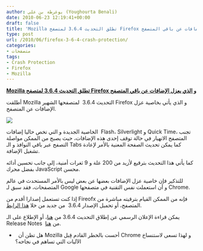 ```yaml
---
author: يوغرطة بن علي (Youghourta Benali)
date: 2010-06-23 12:19:41+00:00
draft: false
title: 'Mozilla تطلق التحديث 3.6.4 لمتصفح Firefox و الذي يعزل الإضافات عن باقي المتصفح  '
type: post
url: /2010/06/firefox-3-6-4-crash-protection/
categories:
- متصفحات
tags:
- Crash Protection
- Firefox
- Mozilla
---
```


**[Mozilla تطلق التحديث 3.6.4 لمتصفح Firefox و الذي يعزل الإضافات عن باقي المتصفح](https://www.it-scoop.com/2010/06/firefox-3-6-4-crash-protection)**




أطلقت Mozilla التحديث 3.6.4  لمتصفحها الشهير Firefox و الذي يأتي بخاصية عزل الإضافات عن المتصفح.




[![](https://www.it-scoop.com/wp-content/uploads/2010/03/mozilla-firefox.jpg)
](https://www.it-scoop.com/2010/06/firefox-3-6-4-crash-protection)




الخاصية الجديدة و التي تخص حاليا إضافات  Flash، Silverlight و Quick Time، تجنب المتصفح الانهيار في حالة توقف إحدى هذه الإضافات، حيث يصبح من الممكن مواصلة التصفح عبر باقي النوافذ و الـ Tabs كما يمكن تحديث الصفحة المعنية بالأمر لإعادة تشغيل الإضافة.


كما يأتي هذا التحديث بترقيع لأزيد من 200 علة و 9 ثغرات أمنية، إلى جانب تحسين أدائه بفضل محرك JavaScript محسن.

للتذكير فإن خاصية عزل الإضافات بعضها عن بعض ليس بالأمر المستحدث في عالم المتصفحات، فقد سبق لـ Google و أن استعملت نفس التقنية في متصفحها Chrome.

إذا كنت تستعمل إصدارا أقدم من Fireofx فإنه من الممكن القيام بترقيته مباشرة من المتصفح، أو تحميل الإصدار 3.6.4  من جديد من خلا [هذا الرابط](http://www.mozilla.com/en-US/).

يمكن قراءة الإعلان الرسمي عن إطلاق التحديث 3.6.4 من [هنا](http://www.mozilla-europe.org/fr/firefox/3.6.4/releasenotes/)، أو الإطلاع على الـ Release Notes  من [هنا](http://www.mozilla-europe.org/fr/firefox/3.6.4/releasenotes/).

-   هل تظن أن Mozilla أحست بالخطر القادم قِبل Chrome و لهذا تسعى لاستنساخ الآليات التي تساهم في نجاحه؟
